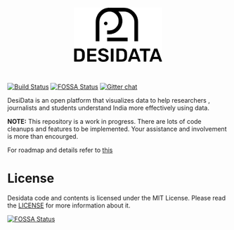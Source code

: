 <p align="center">
  <img width="200" src="./assets/readme/logo-base.png">
</p>
<br>

[![Build Status](https://travis-ci.org/Desidata/Desidata.svg?branch=master)](https://travis-ci.org/Desidata/Desidata) [![FOSSA Status](https://app.fossa.io/api/projects/git%2Bgithub.com%2FDesidata%2FDesidata.svg?type=shield)](https://app.fossa.io/projects/git%2Bgithub.com%2FDesidata%2FDesidata?ref=badge_shield)
 [![Gitter chat](https://badges.gitter.im/gitterHQ/gitter.png)](https://gitter.im/Desidata-room)


DesiData is an open platform that visualizes data to help researchers , journalists and students understand India more effectively using data.

**NOTE:** This repository is a work in progress. There are lots of code cleanups and features to be implemented. Your assistance and involvement is more than encourged. 

For roadmap and details refer to [this](https://docs.google.com/document/d/1JfvCKG_NR_OVKQ3fdpfrjWd1GBsyOZ-Ypl0Gbl8OEw8/edit?usp=sharing)

# License

Desidata code and contents is licensed under the MIT License.
Please read the [LICENSE](./LICENSE) for more information about it.



[![FOSSA Status](https://app.fossa.io/api/projects/git%2Bgithub.com%2FDesidata%2FDesidata.svg?type=large)](https://app.fossa.io/projects/git%2Bgithub.com%2FDesidata%2FDesidata?ref=badge_large)